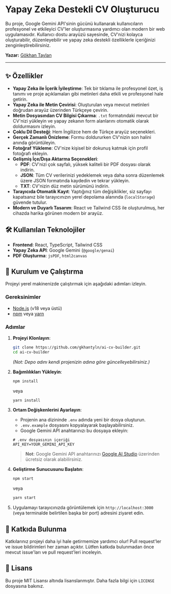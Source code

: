 # Yapay Zeka Destekli CV Oluşturucu

Bu proje, Google Gemini API'sinin gücünü kullanarak kullanıcıların profesyonel ve etkileyici CV'ler oluşturmasına yardımcı olan modern bir web uygulamasıdır. Kullanıcı dostu arayüzü sayesinde, CV'nizi kolayca oluşturabilir, düzenleyebilir ve yapay zeka destekli özelliklerle içeriğinizi zenginleştirebilirsiniz.

**Yazar:** [Gökhan Taylan](https://github.com/gkhantyln/)

---

## ✨ Özellikler

- **Yapay Zeka ile İçerik İyileştirme**: Tek bir tıklama ile profesyonel özet, iş tanımı ve proje açıklamaları gibi metinleri daha etkili ve profesyonel hale getirin.
- **Yapay Zeka ile Metin Çevirisi**: Oluşturulan veya mevcut metinleri doğrudan arayüz üzerinden Türkçeye çevirin.
- **Metin Dosyasından CV Bilgisi Çıkarma**: `.txt` formatındaki mevcut bir CV'nizi yükleyin ve yapay zekanın form alanlarını otomatik olarak doldurmasını izleyin.
- **Çoklu Dil Desteği**: Hem İngilizce hem de Türkçe arayüz seçenekleri.
- **Gerçek Zamanlı Önizleme**: Formu doldururken CV'nizin son halini anında görüntüleyin.
- **Fotoğraf Yükleme**: CV'nize kişisel bir dokunuş katmak için profil fotoğrafı ekleyin.
- **Gelişmiş İçe/Dışa Aktarma Seçenekleri**:
  - **PDF**: CV'nizi çok sayfalı, yüksek kaliteli bir PDF dosyası olarak indirin.
  - **JSON**: Tüm CV verilerinizi yedeklemek veya daha sonra düzenlemek üzere JSON formatında kaydedin ve tekrar yükleyin.
  - **TXT**: CV'nizin düz metin sürümünü indirin.
- **Tarayıcıda Otomatik Kayıt**: Yaptığınız tüm değişiklikler, siz sayfayı kapatsanız bile tarayıcınızın yerel depolama alanında (`localStorage`) güvende tutulur.
- **Modern ve Duyarlı Tasarım**: React ve Tailwind CSS ile oluşturulmuş, her cihazda harika görünen modern bir arayüz.

## 🛠️ Kullanılan Teknolojiler

- **Frontend**: React, TypeScript, Tailwind CSS
- **Yapay Zeka API**: Google Gemini (`@google/genai`)
- **PDF Oluşturma**: `jsPDF`, `html2canvas`

## 🚀 Kurulum ve Çalıştırma

Projeyi yerel makinenizde çalıştırmak için aşağıdaki adımları izleyin.

### Gereksinimler

- [Node.js](https://nodejs.org/) (v18 veya üstü)
- [npm](https://www.npmjs.com/) veya [yarn](https://yarnpkg.com/)

### Adımlar

1.  **Projeyi Klonlayın**:
    ```bash
    git clone https://github.com/gkhantyln/ai-cv-builder.git
    cd ai-cv-builder
    ```
    *(Not: Depo adını kendi projenizin adına göre güncelleyebilirsiniz.)*

2.  **Bağımlılıkları Yükleyin**:
    ```bash
    npm install
    ```
    veya
    ```bash
    yarn install
    ```

3.  **Ortam Değişkenlerini Ayarlayın**:
    - Projenin ana dizininde `.env` adında yeni bir dosya oluşturun.
    - `.env.example` dosyasını kopyalayarak başlayabilirsiniz.
    - Google Gemini API anahtarınızı bu dosyaya ekleyin:

    ```
    # .env dosyasının içeriği
    API_KEY=YOUR_GEMINI_API_KEY
    ```
    
    > **Not**: Google Gemini API anahtarınızı [Google AI Studio](https://aistudio.google.com/app/apikey) üzerinden ücretsiz olarak alabilirsiniz.

4.  **Geliştirme Sunucusunu Başlatın**:
    ```bash
    npm start
    ```
    veya
    ```bash
    yarn start
    ```

5.  Uygulamayı tarayıcınızda görüntülemek için `http://localhost:3000` (veya terminalde belirtilen başka bir port) adresini ziyaret edin.

## 🤝 Katkıda Bulunma

Katkılarınız projeyi daha iyi hale getirmemize yardımcı olur! Pull request'ler ve issue bildirimleri her zaman açıktır. Lütfen katkıda bulunmadan önce mevcut issue'ları ve pull request'leri inceleyin.

## 📄 Lisans

Bu proje MIT Lisansı altında lisanslanmıştır. Daha fazla bilgi için `LICENSE` dosyasına bakınız.
